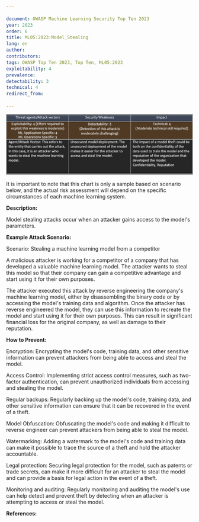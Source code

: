 ```yaml
---

document: OWASP Machine Learning Security Top Ten 2023
year: 2023
order: 6
title: ML05:2023:Model_Stealing
lang: en
author:
contributors:
tags: OWASP Top Ten 2023, Top Ten, ML05:2023
exploitability: 4
prevalence:
detectability: 3
technical: 4
redirect_from:

---
```


![ML05-chart](/assets/images/ML05-chart.png)

It is important to note that this chart is only a sample based on
scenario below, and the actual risk assessment will depend on the
specific circumstances of each machine learning system.

**Description:**

Model stealing attacks occur when an attacker gains access to the
model's parameters.

**Example Attack Scenario:**

Scenario: Stealing a machine learning model from a competitor

A malicious attacker is working for a competitor of a company that has
developed a valuable machine learning model. The attacker wants to steal
this model so that their company can gain a competitive advantage and
start using it for their own purposes.

The attacker executed this attack by reverse engineering the company's
machine learning model, either by disassembling the binary code or by
accessing the model's training data and algorithm. Once the attacker
has reverse engineered the model, they can use this information to
recreate the model and start using it for their own purposes. This can
result in significant financial loss for the original company, as well
as damage to their reputation.

**How to Prevent:**

Encryption: Encrypting the model's code, training data, and other
sensitive information can prevent attackers from being able to access
and steal the model.

Access Control: Implementing strict access control measures, such as
two-factor authentication, can prevent unauthorized individuals from
accessing and stealing the model.

Regular backups: Regularly backing up the model's code, training data,
and other sensitive information can ensure that it can be recovered in
the event of a theft.

Model Obfuscation: Obfuscating the model's code and making it difficult
to reverse engineer can prevent attackers from being able to steal the
model.

Watermarking: Adding a watermark to the model's code and training data
can make it possible to trace the source of a theft and hold the
attacker accountable.

Legal protection: Securing legal protection for the model, such as
patents or trade secrets, can make it more difficult for an attacker to
steal the model and can provide a basis for legal action in the event of
a theft.

Monitoring and auditing: Regularly monitoring and auditing the model's
use can help detect and prevent theft by detecting when an attacker is
attempting to access or steal the model.

**References:**
